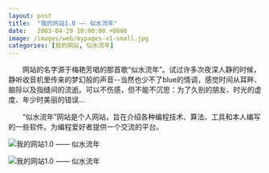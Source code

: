 ```yaml
---
layout: post
title:  "我的网站1.0 —— 似水流年"
date:   2003-04-29 10:00:00 +0800
image: /images/web/mypages-v1-small.jpg
categories: [我的网站, 似水流年]
---
```


　　网站的名字源于梅艳芳唱的那首歌“似水流年”。试过许多次夜深人静的时候，静听收音机里传来的梦幻般的声音--当然也少不了blue的情调，感觉时间从耳畔、脑际以及指缝间的流逝。可以不伤感，但不能不沉思：为了久别的朋友、时光的虚度、年少时美丽的错误...

　　“似水流年”网站是个人网站，旨在介绍各种编程技术、算法、工具和本人编写的一些软件。为编程爱好者提供一个交流的平台。


![我的网站1.0 —— 似水流年]({{site.baseurl}}/images/web/我的网站1-似水流年-0.png)

![我的网站1.0 —— 似水流年]({{site.baseurl}}/images/web/我的网站1-似水流年.png)
